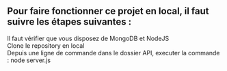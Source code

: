 ## Pour faire fonctionner ce projet en local, il faut suivre les étapes suivantes :

Il faut vérifier que vous disposez de MongoDB et NodeJS  
Clone le repository en local  
Depuis une ligne de commande dans le dossier API, executer la commande : node server.js
